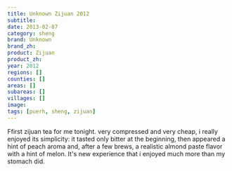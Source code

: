 ```yaml
---
title: Unknown Zijuan 2012
subtitle: 
date: 2013-02-07
category: sheng
brand: Unknown
brand_zh: 
product: Zijuan
product_zh: 
year: 2012
regions: []
counties: []
areas: []
subareas: []
villages: []
image: 
tags: [puerh, sheng, zijuan]
---
```

Ffirst zijuan tea for me tonight. very compressed and very cheap, i really enjoyed its simplicity: it tasted only bitter at the beginning, then appeared a hint of peach aroma and, after a few brews, a realistic almond paste flavor with a hint of melon. It's new experience that i enjoyed much more than my stomach did.